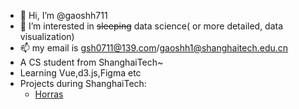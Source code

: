 - 👋 Hi, I’m @gaoshh711
- 👀 I’m interested in ~~sleeping~~ data science( or more detailed, data visualization)
- 📫 my email is gsh0711@139.com/gaoshh1@shanghaitech.edu.cn
- A CS student from ShanghaiTech~
- Learning Vue,d3.js,Figma etc
- Projects during ShanghaiTech:
  - [Horras](https://github.com/yanglinshu/horras)
